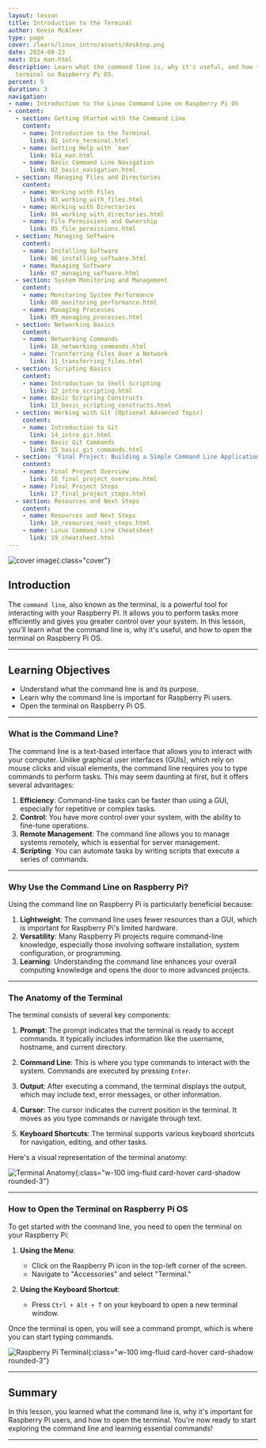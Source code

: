 ```yaml
---
layout: lesson
title: Introduction to the Terminal
author: Kevin McAleer
type: page
cover: /learn/linux_intro/assets/desktop.png
date: 2024-08-23
next: 01a_man.html
description: Learn what the command line is, why it's useful, and how to open the
  terminal on Raspberry Pi OS.
percent: 5
duration: 3
navigation:
- name: Introduction to the Linux Command Line on Raspberry Pi OS
- content:
  - section: Getting Started with the Command Line
    content:
    - name: Introduction to the Terminal
      link: 01_intro_terminal.html
    - name: Getting Help with `man`
      link: 01a_man.html
    - name: Basic Command Line Navigation
      link: 02_basic_navigation.html
  - section: Managing Files and Directories
    content:
    - name: Working with Files
      link: 03_working_with_files.html
    - name: Working with Directories
      link: 04_working_with_directories.html
    - name: File Permissions and Ownership
      link: 05_file_permissions.html
  - section: Managing Software
    content:
    - name: Installing Software
      link: 06_installing_software.html
    - name: Managing Software
      link: 07_managing_software.html
  - section: System Monitoring and Management
    content:
    - name: Monitoring System Performance
      link: 08_monitoring_performance.html
    - name: Managing Processes
      link: 09_managing_processes.html
  - section: Networking Basics
    content:
    - name: Networking Commands
      link: 10_networking_commands.html
    - name: Transferring Files Over a Network
      link: 11_transferring_files.html
  - section: Scripting Basics
    content:
    - name: Introduction to Shell Scripting
      link: 12_intro_scripting.html
    - name: Basic Scripting Constructs
      link: 13_basic_scripting_constructs.html
  - section: Working with Git (Optional Advanced Topic)
    content:
    - name: Introduction to Git
      link: 14_intro_git.html
    - name: Basic Git Commands
      link: 15_basic_git_commands.html
  - section: 'Final Project: Building a Simple Command Line Application'
    content:
    - name: Final Project Overview
      link: 16_final_project_overview.html
    - name: Final Project Steps
      link: 17_final_project_steps.html
  - section: Resources and Next Steps
    content:
    - name: Resources and Next Steps
      link: 18_resources_next_steps.html
    - name: Linux Command Line Cheatsheet
      link: 19_cheatsheet.html
---
```



![cover image]({{page.cover}}){:class="cover"}

## Introduction

The `command line`, also known as the terminal, is a powerful tool for interacting with your Raspberry Pi. It allows you to perform tasks more efficiently and gives you greater control over your system. In this lesson, you'll learn what the command line is, why it's useful, and how to open the terminal on Raspberry Pi OS.

---

## Learning Objectives

- Understand what the command line is and its purpose.
- Learn why the command line is important for Raspberry Pi users.
- Open the terminal on Raspberry Pi OS.

---

### What is the Command Line?

The command line is a text-based interface that allows you to interact with your computer. Unlike graphical user interfaces (GUIs), which rely on mouse clicks and visual elements, the command line requires you to type commands to perform tasks. This may seem daunting at first, but it offers several advantages:

1. **Efficiency**: Command-line tasks can be faster than using a GUI, especially for repetitive or complex tasks.
1. **Control**: You have more control over your system, with the ability to fine-tune operations.
1. **Remote Management**: The command line allows you to manage systems remotely, which is essential for server management.
1. **Scripting**: You can automate tasks by writing scripts that execute a series of commands.

---

### Why Use the Command Line on Raspberry Pi?

Using the command line on Raspberry Pi is particularly beneficial because:

1. **Lightweight**: The command line uses fewer resources than a GUI, which is important for Raspberry Pi's limited hardware.
1. **Versatility**: Many Raspberry Pi projects require command-line knowledge, especially those involving software installation, system configuration, or programming.
1. **Learning**: Understanding the command line enhances your overall computing knowledge and opens the door to more advanced projects.

---

### The Anatomy of the Terminal

The terminal consists of several key components:

1. **Prompt**: The prompt indicates that the terminal is ready to accept commands. It typically includes information like the username, hostname, and current directory.

1. **Command Line**: This is where you type commands to interact with the system. Commands are executed by pressing `Enter`.

1. **Output**: After executing a command, the terminal displays the output, which may include text, error messages, or other information.

1. **Cursor**: The cursor indicates the current position in the terminal. It moves as you type commands or navigate through text.

1. **Keyboard Shortcuts**: The terminal supports various keyboard shortcuts for navigation, editing, and other tasks.

Here's a visual representation of the terminal anatomy:

![Terminal Anatomy](/learn/linux_intro/assets/anatomy.png){:class="w-100 img-fluid card-hover card-shadow rounded-3"}

---

### How to Open the Terminal on Raspberry Pi OS

To get started with the command line, you need to open the terminal on your Raspberry Pi:

1. **Using the Menu**:
   - Click on the Raspberry Pi icon in the top-left corner of the screen.
   - Navigate to "Accessories" and select "Terminal."

1. **Using the Keyboard Shortcut**:
   - Press `Ctrl + Alt + T` on your keyboard to open a new terminal window.

Once the terminal is open, you will see a command prompt, which is where you can start typing commands.

![Raspberry Pi Terminal](/learn/linux_intro/assets/terminal.png){:class="w-100 img-fluid card-hover card-shadow rounded-3"}

---

## Summary

In this lesson, you learned what the command line is, why it's important for Raspberry Pi users, and how to open the terminal. You're now ready to start exploring the command line and learning essential commands!

---
